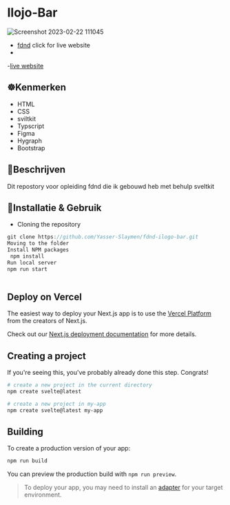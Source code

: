 # Ilojo-Bar
![Screenshot 2023-02-22 111045](https://user-images.githubusercontent.com/90189815/220589799-3a818fd7-6d33-4d11-9580-28d52bd2f80b.png)
- [fdnd](https://nextjs.org/docs) click for live website
- 
-[live website](https://fdnd-ilogo-bar.vercel.app/)

## ☸️Kenmerken
* HTML
* CSS
* sviltkit
* Typscript
* Figma
* Hygraph
* Bootstrap

## 🧭Beschrijven
Dit repostory voor opleiding fdnd  die ik gebouwd heb met behulp sveltkit

## 🧭Installatie & Gebruik
* Cloning the repository
```javascript 
git clone https://github.com/Yasser-Slaymen/fdnd-ilogo-bar.git
Moving to the folder
Install NPM packages
 npm install
Run local server
npm run start
   
```



## Deploy on Vercel

The easiest way to deploy your Next.js app is to use the [Vercel Platform](https://vercel.com/new?utm_medium=default-template&filter=next.js&utm_source=create-next-app&utm_campaign=create-next-app-readme) from the creators of Next.js.

Check out our [Next.js deployment documentation](https://nextjs.org/docs/deployment) for more details.


## Creating a project

If you're seeing this, you've probably already done this step. Congrats!

```bash
# create a new project in the current directory
npm create svelte@latest

# create a new project in my-app
npm create svelte@latest my-app
```



## Building

To create a production version of your app:

```bash
npm run build
```

You can preview the production build with `npm run preview`.

> To deploy your app, you may need to install an [adapter](https://kit.svelte.dev/docs/adapters) for your target environment.
